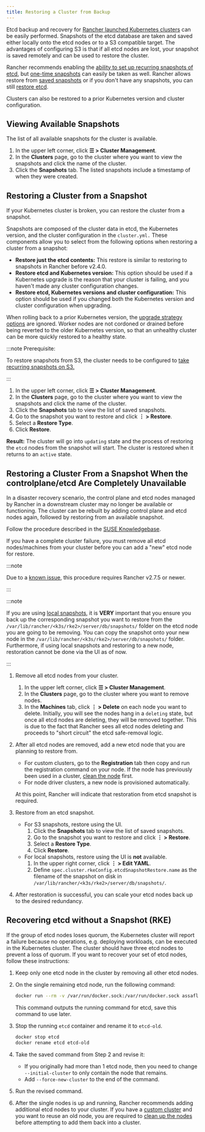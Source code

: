 ```yaml
---
title: Restoring a Cluster from Backup
---
```


<head>
  <link rel="canonical" href="https://ranchermanager.docs.rancher.com/how-to-guides/new-user-guides/backup-restore-and-disaster-recovery/restore-rancher-launched-kubernetes-clusters-from-backup"/>
</head>

Etcd backup and recovery for [Rancher launched Kubernetes clusters](../launch-kubernetes-with-rancher/launch-kubernetes-with-rancher.md) can be easily performed. Snapshots of the etcd database are taken and saved either locally onto the etcd nodes or to a S3 compatible target. The advantages of configuring S3 is that if all etcd nodes are lost, your snapshot is saved remotely and can be used to restore the cluster.

Rancher recommends enabling the [ability to set up recurring snapshots of etcd](back-up-rancher-launched-kubernetes-clusters.md#configuring-recurring-snapshots), but [one-time snapshots](back-up-rancher-launched-kubernetes-clusters.md#one-time-snapshots) can easily be taken as well. Rancher allows restore from [saved snapshots](#restoring-a-cluster-from-a-snapshot) or if you don't have any snapshots, you can still [restore etcd](#recovering-etcd-without-a-snapshot-rke).

Clusters can also be restored to a prior Kubernetes version and cluster configuration.

## Viewing Available Snapshots

The list of all available snapshots for the cluster is available.

1. In the upper left corner, click **☰ > Cluster Management**.
1. In the **Clusters** page, go to the cluster where you want to view the snapshots and click the name of the cluster.
1. Click the **Snapshots** tab. The listed snapshots include a timestamp of when they were created.

## Restoring a Cluster from a Snapshot

If your Kubernetes cluster is broken, you can restore the cluster from a snapshot.

Snapshots are composed of the cluster data in etcd, the Kubernetes version, and the cluster configuration in the `cluster.yml.` These components allow you to select from the following options when restoring a cluster from a snapshot:

- **Restore just the etcd contents:** This restore is similar to restoring to snapshots in Rancher before v2.4.0.
- **Restore etcd and Kubernetes version:** This option should be used if a Kubernetes upgrade is the reason that your cluster is failing, and you haven't made any cluster configuration changes.
- **Restore etcd, Kubernetes versions and cluster configuration:** This option should be used if you changed both the Kubernetes version and cluster configuration when upgrading.

When rolling back to a prior Kubernetes version, the [upgrade strategy options](../../../getting-started/installation-and-upgrade/upgrade-and-roll-back-kubernetes.md#configuring-the-upgrade-strategy) are ignored. Worker nodes are not cordoned or drained before being reverted to the older Kubernetes version, so that an unhealthy cluster can be more quickly restored to a healthy state.

:::note Prerequisite:

To restore snapshots from S3, the cluster needs to be configured to [take recurring snapshots on S3.](back-up-rancher-launched-kubernetes-clusters.md#configuring-recurring-snapshots)

:::

1. In the upper left corner, click **☰ > Cluster Management**.
1. In the **Clusters** page, go to the cluster where you want to view the snapshots and click the name of the cluster.
1. Click the **Snapshots** tab to view the list of saved snapshots.
1. Go to the snapshot you want to restore and click **⋮ > Restore**.
1. Select a **Restore Type**.
1. Click **Restore**.

**Result:** The cluster will go into `updating` state and the process of restoring the `etcd` nodes from the snapshot will start. The cluster is restored when it returns to an `active` state.

## Restoring a Cluster From a Snapshot When the controlplane/etcd Are Completely Unavailable

In a disaster recovery scenario, the control plane and etcd nodes managed by Rancher in a downstream cluster may no longer be available or functioning. The cluster can be rebuilt by adding control plane and etcd nodes again, followed by restoring from an available snapshot.

<Tabs groupId="k8s-distro">
<TabItem value="RKE">

Follow the procedure described in the [SUSE Knowledgebase](https://www.suse.com/support/kb/doc/?id=000020695).

</TabItem>
<TabItem value="RKE2/K3s">

If you have a complete cluster failure, you must remove all etcd nodes/machines from your cluster before you can add a "new" etcd node for restore.

:::note

Due to a [known issue](https://github.com/rancher/rancher/issues/41080), this procedure requires Rancher v2.7.5 or newer.

:::

:::note

If you are using [local snapshots](./back-up-rancher-launched-kubernetes-clusters.md#local-backup-target), it is **VERY** important that you ensure you back up the corresponding snapshot you want to restore from the `/var/lib/rancher/<k3s/rke2>/server/db/snapshots/` folder on the etcd node you are going to be removing. You can copy the snapshot onto your new node in the `/var/lib/rancher/<k3s/rke2>/server/db/snapshots/` folder. Furthermore, if using local snapshots and restoring to a new node, restoration cannot be done via the UI as of now.

:::

1. Remove all etcd nodes from your cluster.

    1. In the upper left corner, click **☰ > Cluster Management**.
    1. In the **Clusters** page, go to the cluster where you want to remove nodes.
    1. In the **Machines** tab, click **⋮ > Delete** on each node you want to delete. Initially, you will see the nodes hang in a `deleting` state, but once all etcd nodes are deleting, they will be removed together. This is due to the fact that Rancher sees all etcd nodes deleting and proceeds to "short circuit" the etcd safe-removal logic.

1. After all etcd nodes are removed, add a new etcd node that you are planning to restore from.

    - For custom clusters, go to the **Registration** tab then copy and run the registration command on your node. If the node has previously been used in a cluster, [clean the node](../manage-clusters/clean-cluster-nodes.md#cleaning-up-nodes) first.
    - For node driver clusters, a new node is provisioned automatically.

    At this point, Rancher will indicate that restoration from etcd snapshot is required.

1. Restore from an etcd snapshot.

    - For S3 snapshots, restore using the UI.
      1. Click the **Snapshots** tab to view the list of saved snapshots.
      1. Go to the snapshot you want to restore and click **⋮ > Restore**.
      1. Select a **Restore Type**.
      1. Click **Restore**.
    - For local snapshots, restore using the UI is **not** available.
      1. In the upper right corner, click **⋮ > Edit YAML**.
      1. Define `spec.cluster.rkeConfig.etcdSnapshotRestore.name` as the filename of the snapshot on disk in `/var/lib/rancher/<k3s/rke2>/server/db/snapshots/`.

1. After restoration is successful, you can scale your etcd nodes back up to the desired redundancy.

</TabItem>
</Tabs>

## Recovering etcd without a Snapshot (RKE)

If the group of etcd nodes loses quorum, the Kubernetes cluster will report a failure because no operations, e.g. deploying workloads, can be executed in the Kubernetes cluster. The cluster should have three etcd nodes to prevent a loss of quorum. If you want to recover your set of etcd nodes, follow these instructions:

1. Keep only one etcd node in the cluster by removing all other etcd nodes.

2. On the single remaining etcd node, run the following command:

    ```bash
    docker run --rm -v /var/run/docker.sock:/var/run/docker.sock assaflavie/runlike etcd
    ```

    This command outputs the running command for etcd, save this command to use later.

3. Stop the running `etcd` container and rename it to `etcd-old`.

    ```bash
    docker stop etcd
    docker rename etcd etcd-old
    ```

4. Take the saved command from Step 2 and revise it:

    - If you originally had more than 1 etcd node, then you need to change `--initial-cluster` to only contain the node that remains.
    - Add `--force-new-cluster` to the end of the command.

5. Run the revised command.

6. After the single nodes is up and running, Rancher recommends adding additional etcd nodes to your cluster. If you have a [custom cluster](../../../reference-guides/cluster-configuration/rancher-server-configuration/use-existing-nodes/use-existing-nodes.md) and you want to reuse an old node, you are required to [clean up the nodes](../manage-clusters/clean-cluster-nodes.md) before attempting to add them back into a cluster.
